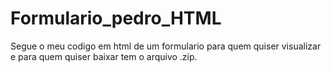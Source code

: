# Formulario_pedro_HTML
Segue o meu codigo em html de um formulario para quem quiser visualizar e para quem quiser baixar tem o arquivo .zip.
